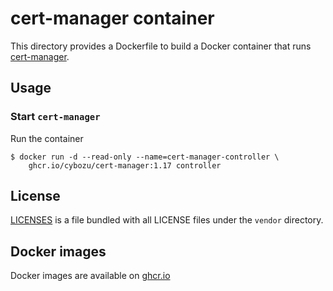 cert-manager container
======================

This directory provides a Dockerfile to build a Docker container
that runs [cert-manager](https://github.com/cert-manager/cert-manager).

Usage
-----

### Start `cert-manager`

Run the container

```console
$ docker run -d --read-only --name=cert-manager-controller \
    ghcr.io/cybozu/cert-manager:1.17 controller
```

License
-------

[LICENSES](https://github.com/cert-manager/cert-manager/blob/master/LICENSES) is a file bundled with all LICENSE files under the `vendor` directory.

Docker images
-------------

Docker images are available on [ghcr.io](https://github.com/cybozu/neco-containers/pkgs/container/cert-manager)

